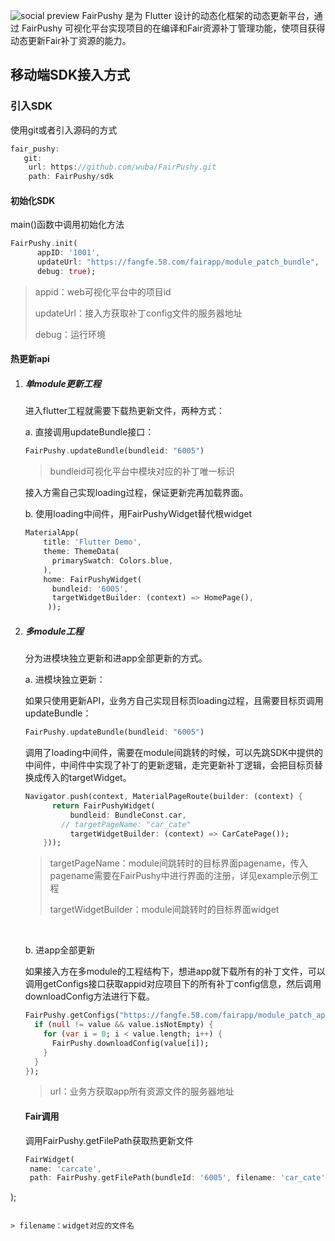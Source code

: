 ![social preview](https://github.com/wuba/fair/blob/main/social-dark.png)
FairPushy 是为 Flutter 设计的动态化框架的动态更新平台，通过 FairPushy 可视化平台实现项目的在编译和Fair资源补丁管理功能，使项目获得动态更新Fair补丁资源的能力。


## 移动端SDK接入方式
### 引入SDK

使用git或者引入源码的方式

```dart
fair_pushy:
   git:
   	url: https://github.com/wuba/FairPushy.git
	path: FairPushy/sdk
```



#### 初始化SDK

main()函数中调用初始化方法

```dart
FairPushy.init(
      appID: '1001',
      updateUrl: "https://fangfe.58.com/fairapp/module_patch_bundle",
      debug: true);
```

> appid：web可视化平台中的项目id
>
> updateUrl：接入方获取补丁config文件的服务器地址
>
> debug：运行环境



#### 热更新api

1. ##### 单module更新工程

   进入flutter工程就需要下载热更新文件，两种方式：

   a. 直接调用updateBundle接口：

   ```dart
   FairPushy.updateBundle(bundleid: "6005")
   ```

   > bundleid可视化平台中模块对应的补丁唯一标识

   接入方需自己实现loading过程，保证更新完再加载界面。

   b. 使用loading中间件，用FairPushyWidget替代根widget

   ```dart
   MaterialApp(
       title: 'Flutter Demo',
       theme: ThemeData(
         primarySwatch: Colors.blue,
       ),
       home: FairPushyWidget(
         bundleid: '6005',
         targetWidgetBuilder: (context) => HomePage(),
   		));
   ```

   

2. ##### 多module工程

   分为进模块独立更新和进app全部更新的方式。

   a. 进模块独立更新：

   如果只使用更新API，业务方自己实现目标页loading过程，且需要目标页调用updateBundle：

   ```dart
   FairPushy.updateBundle(bundleid: "6005")
   ```

   

   调用了loading中间件，需要在module间跳转的时候，可以先跳SDK中提供的中间件，中间件中实现了补丁的更新逻辑，走完更新补丁逻辑，会把目标页替换成传入的targetWidget。

   ```dart
   Navigator.push(context, MaterialPageRoute(builder: (context) {
         return FairPushyWidget(
             bundleid: BundleConst.car,
           // targetPageName: "car_cate"
             targetWidgetBuilder: (context) => CarCatePage());
       }));
   ```

   > targetPageName：module间跳转时的目标界面pagename，传入pagename需要在FairPushy中进行界面的注册，详见example示例工程
   >
   > targetWidgetBuilder：module间跳转时的目标界面widget

   ​	

   b. 进app全部更新

   如果接入方在多module的工程结构下，想进app就下载所有的补丁文件，可以调用getConfigs接口获取appid对应项目下的所有补丁config信息，然后调用downloadConfig方法进行下载。

   ```dart
   FairPushy.getConfigs("https://fangfe.58.com/fairapp/module_patch_app").then((value) {
     if (null != value && value.isNotEmpty) {
       for (var i = 0; i < value.length; i++) {
         FairPushy.downloadConfig(value[i]);
       }
     }
   });
   ```

   > url：业务方获取app所有资源文件的服务器地址
   
   
   
   #### Fair调用
   调用FairPushy.getFilePath获取热更新文件
   ```dart
   FairWidget(
    name: 'carcate',
    path: FairPushy.getFilePath(bundleId: '6005', filename: 'car_cate')
  );
   ```
   
   > filename：widget对应的文件名



